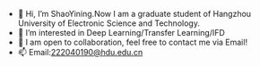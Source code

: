 - 👋 Hi, I’m ShaoYining.Now I am a graduate student of Hangzhou University of Electronic Science and Technology.
- 👀 I’m interested in Deep Learning/Transfer Learning/IFD
- 💞️ I am open to collaboration, feel free to contact me via Email!
- 📫 Email:222040190@hdu.edu.cn

<!---
ShaoYining0818/ShaoYining0818 is a ✨ special ✨ repository because its `README.md` (this file) appears on your GitHub profile.
You can click the Preview link to take a look at your changes.
--->
